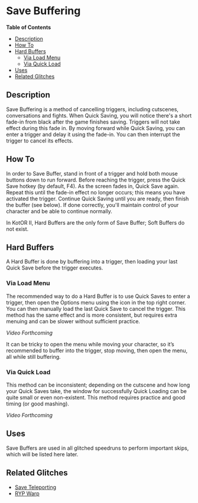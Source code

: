 # Save Buffering

**Table of Contents**
- [Description](#description)
- [How To](#how-to)
- [Hard Buffers](#hard-buffers)
  - [Via Load Menu](#via-load-menu)
  - [Via Quick Load](#via-quick-load)
- [Uses](#uses)
- [Related Glitches](#related-glitches)

## Description

Save Buffering is a method of cancelling triggers, including cutscenes, conversations and fights.  When Quick Saving, you will notice there's a short fade-in from black after the game finishes saving.  Triggers will not take effect during this fade in.  By moving forward while Quick Saving, you can enter a trigger and delay it using the fade-in.  You can then interrupt the trigger to cancel its effects.

## How To

In order to Save Buffer, stand in front of a trigger and hold both mouse buttons down to run forward.  Before reaching the trigger, press the Quick Save hotkey (by default, F4).  As the screen fades in, Quick Save again.  Repeat this until the fade-in effect no longer occurs; this means you have activated the trigger.  Continue Quick Saving until you are ready, then finish the buffer (see below).  If done correctly, you'll maintain control of your character and be able to continue normally.

In KotOR II, Hard Buffers are the only form of Save Buffer; Soft Buffers do not exist.

## Hard Buffers

A Hard Buffer is done by buffering into a trigger, then loading your last Quick Save before the trigger executes. 

### Via Load Menu

The recommended way to do a Hard Buffer is to use Quick Saves to enter a trigger, then open the Options menu using the icon in the top right corner. You can then manually load the last Quick Save to cancel the trigger. This method has the same effect and is more consistent, but requires extra menuing and can be slower without sufficient practice.

*Video Forthcoming*

It can be tricky to open the menu while moving your character, so it’s recommended to buffer into the trigger, stop moving, then open the menu, all while still buffering.

### Via Quick Load

This method can be inconsistent; depending on the cutscene and how long your Quick Saves take, the window for successfully Quick Loading can be quite small or even non-existent. This method requires practice and good timing (or good mashing).

*Video Forthcoming*

## Uses

Save Buffers are used in all glitched speedruns to perform important skips, which will be listed here later.

## Related Glitches

- [Save Teleporting](<Save Teleporting>)
- [RYP Warp](<RYP Warp>)
